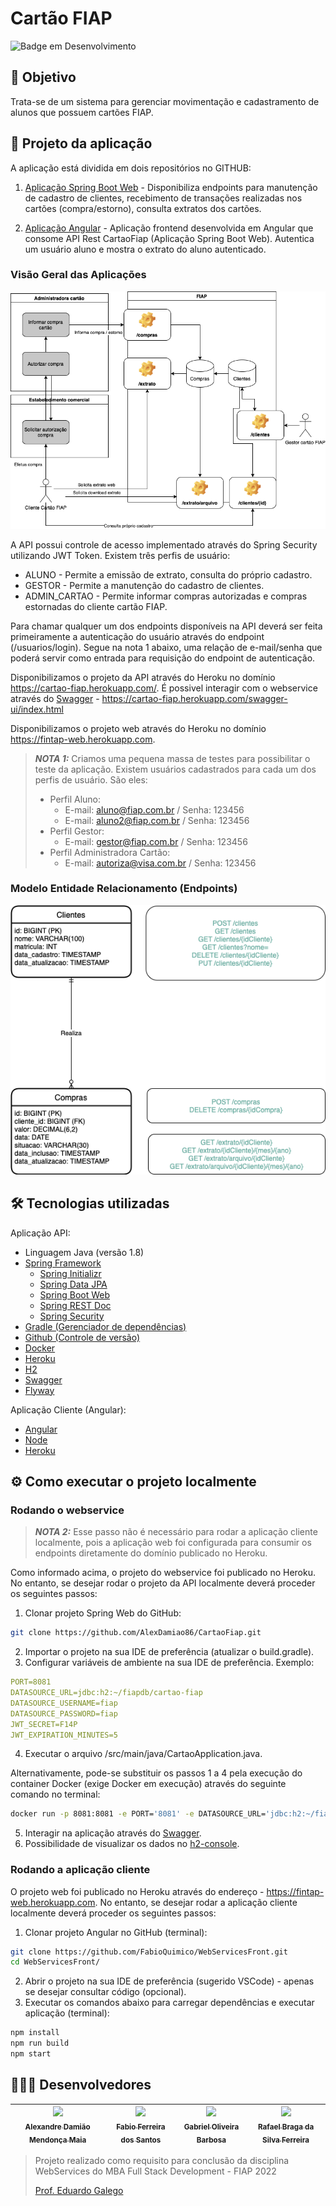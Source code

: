 # Cartão FIAP 

![Badge em Desenvolvimento](http://img.shields.io/static/v1?label=STATUS&message=FINALIZADO&color=GREEN&style=for-the-badge)

## 🎯 Objetivo

Trata-se de um sistema para gerenciar movimentação e cadastramento de alunos que possuem cartões FIAP. 

## 📐 Projeto da aplicação

A aplicação está dividida em dois repositórios no GITHUB: 

1) [Aplicação Spring Boot Web](https://github.com/AlexDamiao86/CartaoFiap.git) - Disponibiliza endpoints para manutenção de cadastro de clientes, recebimento de transações realizadas nos cartões (compra/estorno), consulta extratos dos cartões. 

2) [Aplicação Angular](https://github.com/FabioQuimico/WebServicesFront.git) - Aplicação frontend desenvolvida em Angular que consome API Rest CartaoFiap (Aplicação Spring Boot Web). Autentica um usuário aluno e mostra o extrato do aluno autenticado.

### Visão Geral das Aplicações
![Visão Geral do Sistema](src/main/resources/images/visao_geral_webservices.png)

A API possui controle de acesso implementado através do Spring Security utilizando JWT Token. Existem três perfis de usuário: 
- ALUNO - Permite a emissão de extrato, consulta do próprio cadastro. 
- GESTOR - Permite a manutenção do cadastro de clientes. 
- ADMIN_CARTAO - Permite informar compras autorizadas e compras estornadas do cliente cartão FIAP.  

Para chamar qualquer um dos endpoints disponíveis na API deverá ser feita primeiramente a autenticação do usuário através do endpoint (/usuarios/login). Segue na nota 1 abaixo, uma relação de e-mail/senha que poderá servir como entrada para requisição do endpoint de autenticação. 

Disponibilizamos o projeto da API através do Heroku no domínio https://cartao-fiap.herokuapp.com/. É possivel interagir com o webservice através do [Swagger](https://cartao-fiap.herokuapp.com/swagger-ui/index.html) - https://cartao-fiap.herokuapp.com/swagger-ui/index.html

Disponibilizamos o projeto web através do Heroku no domínio https://fintap-web.herokuapp.com. 

> **_NOTA 1:_** Criamos uma pequena massa de testes para possibilitar o teste da aplicação. Existem usuários cadastrados para cada um dos perfis de usuário. São eles: 
> - Perfil Aluno:
>   - E-mail: aluno@fiap.com.br / Senha: 123456
>   - E-mail: aluno2@fiap.com.br / Senha: 123456
> - Perfil Gestor: 
>   - E-mail: gestor@fiap.com.br / Senha: 123456
> - Perfil Administradora Cartão: 
>   - E-mail: autoriza@visa.com.br / Senha: 123456


### Modelo Entidade Relacionamento (Endpoints)
![MER](src/main/resources/images/mer-endpoints.png)

## 🛠️ Tecnologias utilizadas

Aplicação API:
- Linguagem Java (versão 1.8)
- [Spring Framework](https://spring.io)
  - [Spring Initializr](https://start.spring.io)
  - [Spring Data JPA](https://spring.io/projects/spring-data-jpa)
  - [Spring Boot Web](https://spring.io/projects/spring-boot)
  - [Spring REST Doc](https://spring.io/projects/spring-restdocs)
  - [Spring Security](https://spring.io/projects/spring-security)
- [Gradle (Gerenciador de dependências)](https://gradle.org)
- [Github (Controle de versão)](https://github.com)
- [Docker](https://www.docker.com)
- [Heroku](https://heroku.com)
- [H2](https://www.h2database.com)
- [Swagger](http://swagger.io)
- [Flyway](https://flywaydb.org)

Aplicação Cliente (Angular):
- [Angular](https://angular.io)
- [Node](https://nodejs.org/)
- [Heroku](https://heroku.com)

## ⚙️ Como executar o projeto localmente

### Rodando o webservice 

> **_NOTA 2:_** Esse passo não é necessário para rodar a aplicação cliente localmente, pois a aplicação web foi configurada para consumir os endpoints diretamente do domínio publicado no Heroku. 

Como informado acima, o projeto do webservice foi publicado no Heroku. No entanto, se desejar rodar o projeto da API localmente deverá proceder os seguintes passos: 

1. Clonar projeto Spring Web do GitHub: 
~~~bash
git clone https://github.com/AlexDamiao86/CartaoFiap.git
~~~
2. Importar o projeto na sua IDE de preferência (atualizar o build.gradle).
3. Configurar variáveis de ambiente na sua IDE de preferência. Exemplo: 
~~~yaml
PORT=8081
DATASOURCE_URL=jdbc:h2:~/fiapdb/cartao-fiap
DATASOURCE_USERNAME=fiap
DATASOURCE_PASSWORD=fiap
JWT_SECRET=F14P
JWT_EXPIRATION_MINUTES=5
~~~
4. Executar o arquivo /src/main/java/CartaoApplication.java.

Alternativamente, pode-se substituir os passos 1 a 4 pela execução do container Docker (exige Docker em execução) através do seguinte comando no terminal: 
~~~bash
docker run -p 8081:8081 -e PORT='8081' -e DATASOURCE_URL='jdbc:h2:~/fiapdb/cartao-fiap' -e DATASOURCE_USERNAME='fiap' -e DATASOURCE_PASSWORD='fiap' -e JWT_SECRET='F14P' -e JWT_EXPIRATION_MINUTES='5' alexdamiao86/cartao
~~~

5. Interagir na aplicação através do [Swagger](http://localhost:8081/swagger-ui/index.html#/).
6. Possibilidade de visualizar os dados no [h2-console](http://localhost:8081/h2-console/).

### Rodando a aplicação cliente

O projeto web foi publicado no Heroku através do endereço - https://fintap-web.herokuapp.com. No entanto, se desejar rodar a aplicação cliente localmente deverá proceder os seguintes passos: 

1. Clonar projeto Angular no GitHub (terminal): 
~~~bash
git clone https://github.com/FabioQuimico/WebServicesFront.git
cd WebServicesFront/
~~~
2. Abrir o projeto na sua IDE de preferência (sugerido VSCode) - apenas se desejar consultar código (opcional). 
3. Executar os comandos abaixo para carregar dependências e executar aplicação (terminal):
~~~bash
npm install 
npm run build
npm start 
~~~


## 👨🏽‍💻 Desenvolvedores

| [<img src="https://avatars.githubusercontent.com/AlexDamiao86" width=115><br><sub>Alexandre Damião Mendonça Maia</sub>](https://github.com/AlexDamiao86) |  [<img src="https://avatars.githubusercontent.com/FabioQuimico" width=115><br><sub>Fabio Ferreira dos Santos</sub>](https://github.com/FabioQuimico) |  [<img src="https://avatars.githubusercontent.com/Gabriel2503" width=115><br><sub>Gabriel Oliveira Barbosa</sub>](https://github.com/Gabriel2503) | [<img src="https://avatars.githubusercontent.com/ferreirabraga" width=115><br><sub>Rafael Braga da Silva Ferreira</sub>](https://github.com/ferreirabraga) | 
| :---: | :---: | :---: | :---: |

>
>Projeto realizado como requisito para conclusão da disciplina WebServices do MBA Full Stack Development - FIAP 2022
>
>[Prof. Eduardo Galego](https://github.com/prof-eduardo-galego)
